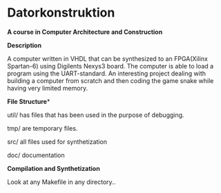 # Datorkonstruktion
**A course in Computer Architecture and Construction**

**Description**

A computer written in VHDL that can be synthesized to an FPGA(Xilinx Spartan-6) using Digilents Nexys3 board. The computer is able to load a program using the UART-standard. An interesting project dealing with building a computer from scratch and then coding the game snake while having very limited memory.

**File Structure***

util/ has files that has been used in the purpose of debugging.

tmp/ are temporary files.

src/ all files used for synthetization

doc/ documentation

**Compilation and Synthetization**

Look at any Makefile in any directory..




